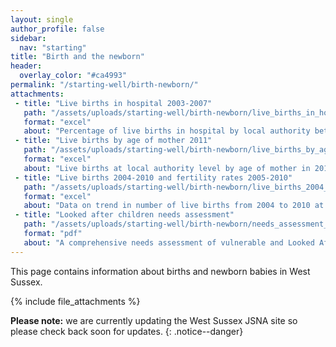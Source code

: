 ```yaml
---
layout: single
author_profile: false
sidebar:
  nav: "starting"
title: "Birth and the newborn"
header:
  overlay_color: "#ca4993"
permalink: "/starting-well/birth-newborn/"
attachments:
 - title: "Live births in hospital 2003-2007"
   path: "/assets/uploads/starting-well/birth-newborn/live_births_in_hospital_2003_2007.xls"
   format: "excel"
   about: "Percentage of live births in hospital by local authority between 2003 and 2007.\n\nData provided by the Child Health Bureau and released on a quarterly basis."
 - title: "Live births by age of mother 2011"
   path: "/assets/uploads/starting-well/birth-newborn/live_births_by_age_of_mother_2011.xls"
   format: "excel"
   about: "Live births at local authority level by age of mother in 2011.\n\nData are based on area of usual residence."
 - title: "Live births 2004-2010 and fertility rates 2005-2010"
   path: "/assets/uploads/starting-well/birth-newborn/live_births_2004_2010_and_fertility_rates_2005_2010.xls"
   format: "excel"
   about: "Data on trend in number of live births from 2004 to 2010 at local authority level.\n\nData also provided on general fertility rates (GFR) and total fertility rates (TFR) over the past 6 years at local authority levels."
 - title: "Looked after children needs assessment"
   path: "/assets/uploads/starting-well/birth-newborn/needs_assessment_of_vulnerable_and_looked_after_children___full_report.pdf"
   format: "pdf"
   about: "A comprehensive needs assessment of vulnerable and Looked After Children in West Sussex, focussing on social care services, physical and mental health, housing, lifestyle and education.\n\nProduced in 2008 by NHS Sussex."
---
```

This page contains information about births and newborn babies in West Sussex.

{% include file_attachments %}

**Please note:** we are currently updating the West Sussex JSNA site so please check back soon for updates.
{: .notice--danger}
